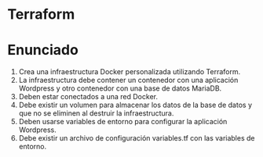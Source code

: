 # Terraform #
# Enunciado #
1. Crea una infraestructura Docker personalizada utilizando Terraform.
2. La infraestructura debe contener un contenedor con una aplicación Wordpress y otro
contenedor con una base de datos MariaDB.
3. Deben estar conectados a una red Docker.
4. Debe existir un volumen para almacenar los datos de la base de datos y que no se
eliminen al destruir la infraestructura.
5. Deben usarse variables de entorno para configurar la aplicación Wordpress.
6. Debe existir un archivo de configuración variables.tf con las variables de entorno.

